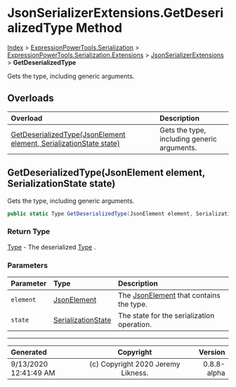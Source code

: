 ﻿# JsonSerializerExtensions.GetDeserializedType Method

[Index](../index.md) > [ExpressionPowerTools.Serialization](ExpressionPowerTools.Serialization.a.md) > [ExpressionPowerTools.Serialization.Extensions](ExpressionPowerTools.Serialization.Extensions.n.md) > [JsonSerializerExtensions](ExpressionPowerTools.Serialization.Extensions.JsonSerializerExtensions.cs.md) > **GetDeserializedType**

Gets the type, including generic arguments.

## Overloads

| Overload | Description |
| :-- | :-- |
| [GetDeserializedType(JsonElement element, SerializationState state)](#getdeserializedtypejsonelement-element-serializationstate-state) | Gets the type, including generic arguments. |
## GetDeserializedType(JsonElement element, SerializationState state)

Gets the type, including generic arguments.

```csharp
public static Type GetDeserializedType(JsonElement element, SerializationState state)
```

### Return Type

 [Type](https://docs.microsoft.com/dotnet/api/system.type)  - The deserialized [Type](https://docs.microsoft.com/dotnet/api/system.type) .

### Parameters

| Parameter | Type | Description |
| :-- | :-- | :-- |
| `element` | [JsonElement](https://docs.microsoft.com/dotnet/api/system.text.json.jsonelement) | The [JsonElement](https://docs.microsoft.com/dotnet/api/system.text.json.jsonelement) that contains the type. |
| `state` | [SerializationState](ExpressionPowerTools.Serialization.Serializers.SerializationState.cs.md) | The state for the serialization operation. |



---

| Generated | Copyright | Version |
| :-- | :-: | --: |
| 9/13/2020 12:41:49 AM | (c) Copyright 2020 Jeremy Likness. | 0.8.8-alpha |
